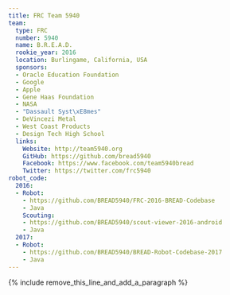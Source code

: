 ```yaml
---
title: FRC Team 5940
team:
  type: FRC
  number: 5940
  name: B.R.E.A.D.
  rookie_year: 2016
  location: Burlingame, California, USA
  sponsors:
  - Oracle Education Foundation
  - Google
  - Apple
  - Gene Haas Foundation
  - NASA
  - "Dassault Syst\xE8mes"
  - DeVincezi Metal
  - West Coast Products
  - Design Tech High School
  links:
    Website: http://team5940.org
    GitHub: https://github.com/bread5940
    Facebook: https://www.facebook.com/team5940bread
    Twitter: https://twitter.com/frc5940
robot_code:
  2016:
  - Robot:
    - https://github.com/BREAD5940/FRC-2016-BREAD-Codebase
    - Java
    Scouting:
    - https://github.com/BREAD5940/scout-viewer-2016-android
    - Java
  2017:
  - Robot:
    - https://github.com/BREAD5940/BREAD-Robot-Codebase-2017
    - Java
---
```


{% include remove_this_line_and_add_a_paragraph %}